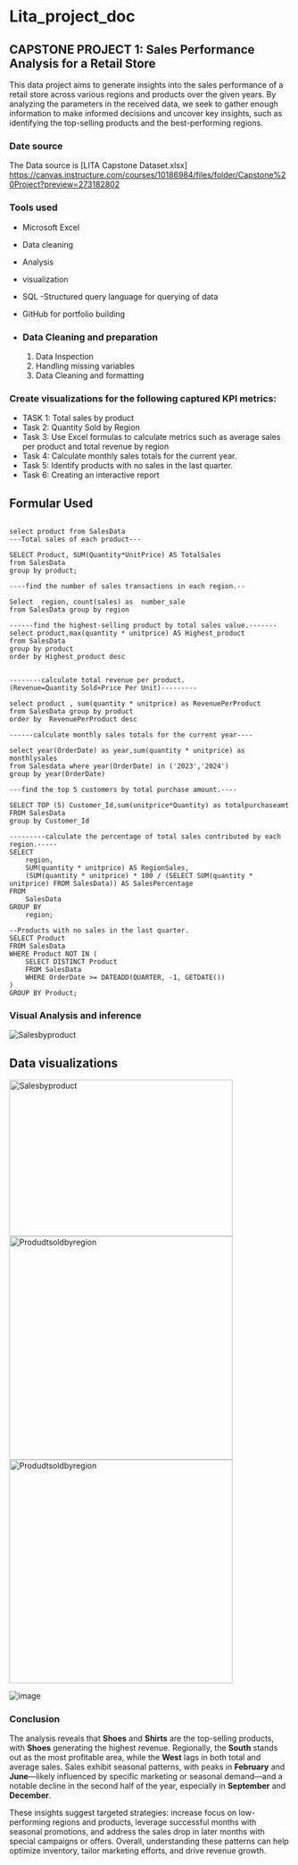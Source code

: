 # Lita_project_doc

## CAPSTONE PROJECT 1: Sales Performance Analysis for a Retail Store
This data project aims to generate insights into the sales performance of a retail store across various regions and products over the given years. By analyzing the parameters in the received data, we seek to gather enough information to make informed decisions and uncover key insights, such as identifying the top-selling products and the best-performing regions.

### Date source 
The Data source is [LITA Capstone Dataset.xlsx] https://canvas.instructure.com/courses/10186984/files/folder/Capstone%20Project?preview=273182802

###  Tools used
 - Microsoft Excel
- Data cleaning
- Analysis
- visualization
- SQL -Structured query language for querying of data
- GitHub for portfolio building

- ### Data Cleaning and preparation
  1. Data Inspection
  2. Handling missing variables
  3. Data Cleaning and formatting
 

###  Create visualizations for the following captured KPI metrics:

- TASK 1: Total sales by product
- Task 2:  Quantity Sold by Region
- Task 3:  Use Excel formulas to calculate metrics such as average sales per product and total revenue by region
- Task 4: Calculate monthly sales totals for the current year.
- Task 5: Identify products with no sales in the last quarter.
- Task 6: Creating an interactive report

## Formular Used
```  select * from SalesData

select product from SalesData
---Total sales of each product---

SELECT Product, SUM(Quantity*UnitPrice) AS TotalSales
from SalesData
group by product;

----find the number of sales transactions in each region.--

Select  region, count(sales) as  number_sale
from SalesData group by region

------find the highest-selling product by total sales value.-------
select product,max(quantity * unitprice) AS Highest_product
from SalesData
group by product
order by Highest_product desc


--------calculate total revenue per product.(Revenue=Quantity Sold×Price Per Unit)---------

select product , sum(quantity * unitprice) as RevenuePerProduct
from SalesData group by product  
order by  RevenuePerProduct desc

------calculate monthly sales totals for the current year----

select year(OrderDate) as year,sum(quantity * unitprice) as monthlysales
from Salesdata where year(OrderDate) in ('2023','2024')
group by year(OrderDate)

---find the top 5 customers by total purchase amount.----

SELECT TOP (5) Customer_Id,sum(unitprice*Quantity) as totalpurchaseamt
FROM SalesData
group by Customer_Id

---------calculate the percentage of total sales contributed by each region.-----
SELECT 
    region,
    SUM(quantity * unitprice) AS RegionSales,
    (SUM(quantity * unitprice) * 100 / (SELECT SUM(quantity * unitprice) FROM SalesData)) AS SalesPercentage
FROM 
    SalesData
GROUP BY 
    region;

--Products with no sales in the last quarter.
SELECT Product
FROM SalesData
WHERE Product NOT IN (
    SELECT DISTINCT Product
    FROM SalesData
    WHERE OrderDate >= DATEADD(QUARTER, -1, GETDATE()) 
)
GROUP BY Product;
 ```

### Visual Analysis and inference
<img src="https://github.com/user-attachments/assets/e68ed583-0b0d-4759-8fc1-0750e698f805" alt="Salesbyproduct" />

## Data visualizations
<img src="https://github.com/user-attachments/assets/8982e377-88b2-4f64-be50-17dad7de8803" alt="Salesbyproduct" width="400" height="280"/> 
<img src="https://github.com/user-attachments/assets/5ab8c94a-fb05-4b33-8996-4b4c5765313c" alt="Produdtsoldbyregion" width="400"/>
<img src="https://github.com/user-attachments/assets/f5342bae-f5f1-486b-96b2-4fb7b7024645" alt="Produdtsoldbyregion" width="400"/>

![image](https://github.com/user-attachments/assets/7eff68ed-367e-4b6f-bfd8-66009567f55c)

### Conclusion

The analysis reveals that **Shoes** and **Shirts** are the top-selling products, with **Shoes** generating the highest revenue. Regionally, the **South** stands out as the most profitable area, while the **West** lags in both total and average sales. Sales exhibit seasonal patterns, with peaks in **February** and **June**—likely influenced by specific marketing or seasonal demand—and a notable decline in the second half of the year, especially in **September** and **December**.

These insights suggest targeted strategies: increase focus on low-performing regions and products, leverage successful months with seasonal promotions, and address the sales drop in later months with special campaigns or offers. Overall, understanding these patterns can help optimize inventory, tailor marketing efforts, and drive revenue growth.





 
